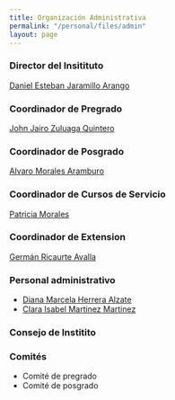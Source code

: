 ```yaml
---
title: Organización Administrativa
permalink: "/personal/files/admin"
layout: page
---
```


### Director del Insitituto
[Daniel Esteban Jaramillo Arango](mailto:daniel.jaramillo@udea.edu.co)

### Coordinador de Pregrado
[John Jairo Zuluaga Quintero](mailto:john.zuluaga@udea.edu.co)

### Coordinador de Posgrado
[Alvaro Morales Aramburo](mailto:alvaro.morales@udea.edu.co)

### Coordinador de Cursos de Servicio
[Patricia Morales](mailto:pmorales@fisica.udea.edu.co)

### Coordinador de Extension
[Germán Ricaurte Avalla](mailto:german.ricaurte@udea.edu.co)

### Personal administrativo
* [Diana Marcela Herrera Alzate](mailto:marcela.herrera@udea.edu.co)
* [Clara Isabel Martinez Martinez](mailto:clara.martinez@udea.edu.co)

### Consejo de Institito
### Comités
* Comité de pregrado
* Comité de posgrado
